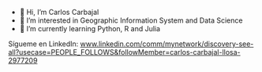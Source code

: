 - 👋 Hi, I’m Carlos Carbajal
- 👀 I’m interested in Geographic Information System and Data Science
- 🌱 I’m currently learning Python, R and Julia

Sígueme en LinkedIn: www.linkedin.com/comm/mynetwork/discovery-see-all?usecase=PEOPLE_FOLLOWS&followMember=carlos-carbajal-llosa-2977209


<!---
ccarbajal16/ccarbajal16 is a ✨ special ✨ repository because its `README.md` (this file) appears on your GitHub profile.
You can click the Preview link to take a look at your changes.
--->
